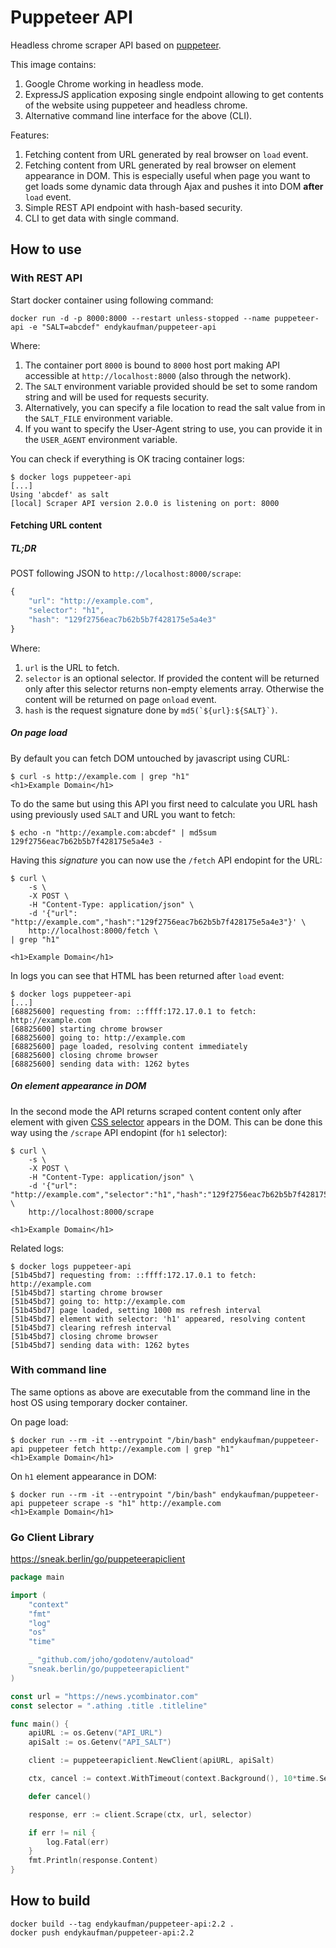# Puppeteer API

Headless chrome scraper API based on [puppeteer](https://github.com/GoogleChrome/puppeteer).

This image contains:

1. Google Chrome working in headless mode.
1. ExpressJS application exposing single endpoint allowing to get contents of the website using puppeteer and headless chrome.
1. Alternative command line interface for the above (CLI).

Features:

1. Fetching content from URL generated by real browser on `load` event.
1. Fetching content from URL generated by real browser on element appearance in DOM. This is especially useful when page you want to get loads some dynamic data through Ajax and pushes it into DOM **after** `load` event.
1. Simple REST API endpoint with hash-based security.
1. CLI to get data with single command.

## How to use

### With REST API

Start docker container using following command:

```
docker run -d -p 8000:8000 --restart unless-stopped --name puppeteer-api -e "SALT=abcdef" endykaufman/puppeteer-api
```

Where:

1. The container port `8000`  is bound to `8000` host port making API accessible at `http://localhost:8000` (also through the network).
1. The `SALT` environment variable provided should be set to some random string and will be used for requests security.
1. Alternatively, you can specify a file location to read the salt value from in the `SALT_FILE` environment variable.
1. If you want to specify the User-Agent string to use, you can provide it in the `USER_AGENT` environment variable.

You can check if everything is OK tracing container logs:

```
$ docker logs puppeteer-api
[...]
Using 'abcdef' as salt
[local] Scraper API version 2.0.0 is listening on port: 8000
```

#### Fetching URL content

##### TL;DR

POST following JSON to `http://localhost:8000/scrape`:

```js
{
	"url": "http://example.com",
	"selector": "h1",
	"hash": "129f2756eac7b62b5b7f428175e5a4e3"
}
```

Where:

1. `url` is the URL to fetch.
1. `selector` is an optional selector. If provided the content will be returned only after this selector returns non-empty elements array. Otherwise the content will be returned on page `onload` event.
1. `hash` is the request signature done by ``md5(`${url}:${SALT}`)``.

##### On page load

By default you can fetch DOM untouched by javascript using CURL:

```
$ curl -s http://example.com | grep "h1"
<h1>Example Domain</h1>
```

To do the same but using this API you first need to calculate you URL hash using previously used `SALT` and URL you want to fetch:

```
$ echo -n "http://example.com:abcdef" | md5sum
129f2756eac7b62b5b7f428175e5a4e3 -
```

Having this *signature* you can now use the `/fetch` API endopint for the URL:

```
$ curl \
	-s \
	-X POST \
	-H "Content-Type: application/json" \
	-d '{"url": "http://example.com","hash":"129f2756eac7b62b5b7f428175e5a4e3"}' \
	http://localhost:8000/fetch \
| grep "h1"

<h1>Example Domain</h1>
```

In logs you can see that HTML has been returned after `load` event:

```
$ docker logs puppeteer-api
[...]
[68825600] requesting from: ::ffff:172.17.0.1 to fetch: http://example.com
[68825600] starting chrome browser
[68825600] going to: http://example.com
[68825600] page loaded, resolving content immediately
[68825600] closing chrome browser
[68825600] sending data with: 1262 bytes
```

##### On element appearance in DOM

In the second mode the API returns scraped content content only after element with given [CSS selector](http://htmldog.com/references/css/selectors/) appears in the DOM. This can be done this way using the `/scrape` API endopint (for `h1` selector):

```
$ curl \
	-s \
	-X POST \
	-H "Content-Type: application/json" \
	-d '{"url": "http://example.com","selector":"h1","hash":"129f2756eac7b62b5b7f428175e5a4e3"}' \
	http://localhost:8000/scrape 

<h1>Example Domain</h1>
```

Related logs:

```
$ docker logs puppeteer-api
[51b45bd7] requesting from: ::ffff:172.17.0.1 to fetch: http://example.com
[51b45bd7] starting chrome browser
[51b45bd7] going to: http://example.com
[51b45bd7] page loaded, setting 1000 ms refresh interval
[51b45bd7] element with selector: 'h1' appeared, resolving content
[51b45bd7] clearing refresh interval
[51b45bd7] closing chrome browser
[51b45bd7] sending data with: 1262 bytes
```

### With command line

The same options as above are executable from the command line in the host OS using temporary docker container.

On page load:

```
$ docker run --rm -it --entrypoint "/bin/bash" endykaufman/puppeteer-api puppeteer fetch http://example.com | grep "h1"
<h1>Example Domain</h1>
```

On `h1` element appearance in DOM:

```
$ docker run --rm -it --entrypoint "/bin/bash" endykaufman/puppeteer-api puppeteer scrape -s "h1" http://example.com
<h1>Example Domain</h1>
```

### Go Client Library

https://sneak.berlin/go/puppeteerapiclient

```go
package main

import (
	"context"
	"fmt"
	"log"
	"os"
	"time"

	_ "github.com/joho/godotenv/autoload"
	"sneak.berlin/go/puppeteerapiclient"
)

const url = "https://news.ycombinator.com"
const selector = ".athing .title .titleline"

func main() {
	apiURL := os.Getenv("API_URL")
	apiSalt := os.Getenv("API_SALT")

	client := puppeteerapiclient.NewClient(apiURL, apiSalt)

	ctx, cancel := context.WithTimeout(context.Background(), 10*time.Second)

	defer cancel()

	response, err := client.Scrape(ctx, url, selector)

	if err != nil {
		log.Fatal(err)
	}
	fmt.Println(response.Content)
}
```



## How to build

```
docker build --tag endykaufman/puppeteer-api:2.2 .
docker push endykaufman/puppeteer-api:2.2
```
